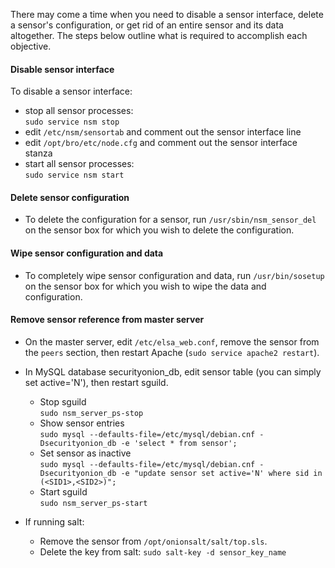 There may come a time when you need to disable a sensor interface, delete a sensor's configuration, or get rid of an entire sensor and its data altogether.  The steps below outline what is required to accomplish each objective. 

#### Disable sensor interface
To disable a sensor interface:
* stop all sensor processes:  
`sudo service nsm stop`
* edit `/etc/nsm/sensortab` and comment out the sensor interface line
* edit `/opt/bro/etc/node.cfg` and comment out the sensor interface stanza
* start all sensor processes:  
`sudo service nsm start`

#### Delete sensor configuration
* To delete the configuration for a sensor, run `/usr/sbin/nsm_sensor_del` on the sensor box for which you wish to delete the configuration.

#### Wipe sensor configuration and data
* To completely wipe sensor configuration and data, run `/usr/bin/sosetup` on the sensor box for which you wish to wipe the data and configuration.

#### Remove sensor reference from master server

* On the master server, edit `/etc/elsa_web.conf`, remove the sensor from the `peers` section, then restart Apache (`sudo service apache2 restart`). 

* In MySQL database securityonion_db, edit sensor table (you can simply set 
 active='N'), then restart sguild. 
  * Stop sguild<br> `sudo nsm_server_ps-stop` 
  * Show sensor entries<br> `sudo mysql --defaults-file=/etc/mysql/debian.cnf -Dsecurityonion_db -e 'select * from sensor';`
  * Set sensor as inactive<br> 
  `sudo mysql --defaults-file=/etc/mysql/debian.cnf -Dsecurityonion_db -e "update sensor set active='N' where sid in (<SID1>,<SID2>)";`
  * Start sguild<br> `sudo nsm_server_ps-start `


* If running salt:<br>
  * Remove the sensor from `/opt/onionsalt/salt/top.sls`.<br>
  * Delete the key from salt: `sudo salt-key -d sensor_key_name`